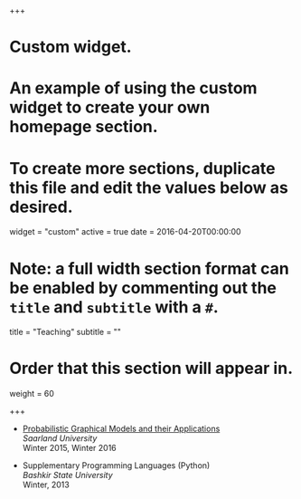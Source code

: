 +++
# Custom widget.
# An example of using the custom widget to create your own homepage section.
# To create more sections, duplicate this file and edit the values below as desired.
widget = "custom"
active = true
date = 2016-04-20T00:00:00

# Note: a full width section format can be enabled by commenting out the `title` and `subtitle` with a `#`.
title = "Teaching"
subtitle = ""

# Order that this section will appear in.
weight = 60

+++

* [Probabilistic Graphical Models and their Applications](https://www.mpi-inf.mpg.de/departments/computer-vision-and-multimodal-computing/teaching/courses/)  
*Saarland University*  
Winter 2015, Winter 2016

* Supplementary Programming Languages (Python)  
*Bashkir State University*  
Winter, 2013
